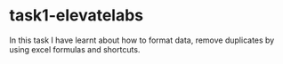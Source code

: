 # task1-elevatelabs
In this task I have learnt about how to format data, remove duplicates by using excel formulas and shortcuts.
